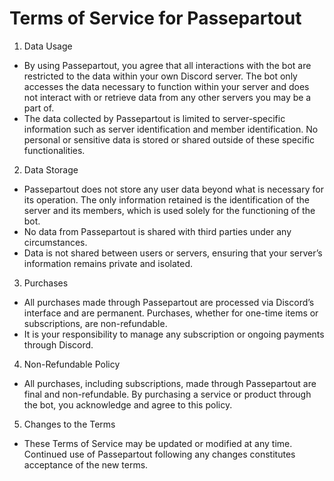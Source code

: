 # Terms of Service for Passepartout
1. Data Usage
- By using Passepartout, you agree that all interactions with the bot are restricted to the data within your own Discord server. The bot only accesses the data necessary to function within your server and does not interact with or retrieve data from any other servers you may be a part of.
- The data collected by Passepartout is limited to server-specific information such as server identification and member identification. No personal or sensitive data is stored or shared outside of these specific functionalities.
2. Data Storage
- Passepartout does not store any user data beyond what is necessary for its operation. The only information retained is the identification of the server and its members, which is used solely for the functioning of the bot.
- No data from Passepartout is shared with third parties under any circumstances.
- Data is not shared between users or servers, ensuring that your server’s information remains private and isolated.
3. Purchases
- All purchases made through Passepartout are processed via Discord’s interface and are permanent. Purchases, whether for one-time items or subscriptions, are non-refundable.
- It is your responsibility to manage any subscription or ongoing payments through Discord.
4. Non-Refundable Policy
- All purchases, including subscriptions, made through Passepartout are final and non-refundable. By purchasing a service or product through the bot, you acknowledge and agree to this policy.
5. Changes to the Terms
- These Terms of Service may be updated or modified at any time. Continued use of Passepartout following any changes constitutes acceptance of the new terms.
